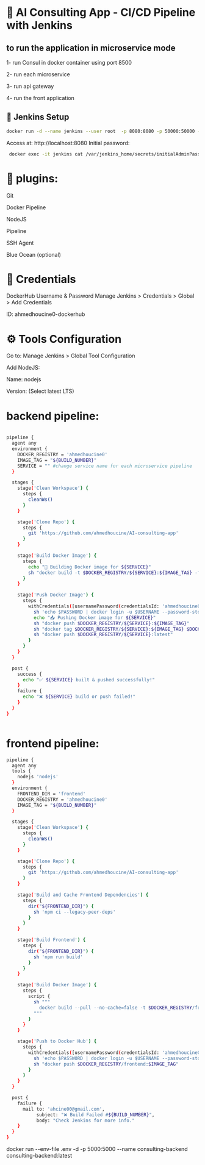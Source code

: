 # 🚀 AI Consulting App - CI/CD Pipeline with Jenkins

##  to run the application in microservice mode 
1- run Consul in docker container using port 8500

2- run each microservice 

3- run api gateway

4- run the front application 

## 🐳 Jenkins Setup
```bash
docker run -d --name jenkins --user root  -p 8080:8080 -p 50000:50000 -v /var/run/docker.sock:/var/run/docker.sock -v jenkins_home:/var/jenkins_home  jenkins/jenkins:lts

  ```

Access at: http://localhost:8080
Initial password:
```bash 
 docker exec -it jenkins cat /var/jenkins_home/secrets/initialAdminPassword
 ```





# 🔧 plugins:
Git

Docker Pipeline

NodeJS

Pipeline

SSH Agent

Blue Ocean (optional)

# 🔐 Credentials
DockerHub Username & Password
Manage Jenkins > Credentials > Global > Add Credentials

ID: ahmedhoucine0-dockerhub

# ⚙️ Tools Configuration
Go to: Manage Jenkins > Global Tool Configuration

Add NodeJS:

Name: nodejs

Version: (Select latest LTS)



# backend pipeline:
```bash 

pipeline {
  agent any
  environment {
    DOCKER_REGISTRY = 'ahmedhoucine0'
    IMAGE_TAG = "${BUILD_NUMBER}"
    SERVICE = "" #change service name for each microservice pipeline
  }

  stages {
    stage('Clean Workspace') {
      steps {
        cleanWs()
      }
    }

    stage('Clone Repo') {
      steps {
        git 'https://github.com/ahmedhoucine/AI-consulting-app'
      }
    }

    stage('Build Docker Image') {
      steps {
        echo "🚀 Building Docker image for ${SERVICE}"
        sh "docker build -t $DOCKER_REGISTRY/${SERVICE}:${IMAGE_TAG} -f ${SERVICE}/Dockerfile ./${SERVICE}"
      }
    }

    stage('Push Docker Image') {
      steps {
        withCredentials([usernamePassword(credentialsId: 'ahmedhoucine0-dockerhub', usernameVariable: 'USERNAME', passwordVariable: 'PASSWORD')]) {
          sh 'echo $PASSWORD | docker login -u $USERNAME --password-stdin'
          echo "📤 Pushing Docker image for ${SERVICE}"
          sh "docker push $DOCKER_REGISTRY/${SERVICE}:${IMAGE_TAG}"
          sh "docker tag $DOCKER_REGISTRY/${SERVICE}:${IMAGE_TAG} $DOCKER_REGISTRY/${SERVICE}:latest"
          sh "docker push $DOCKER_REGISTRY/${SERVICE}:latest"
        }
      }
    }
  }

  post {
    success {
      echo "✅ ${SERVICE} built & pushed successfully!"
    }
    failure {
      echo "❌ ${SERVICE} build or push failed!"
    }
  }
}



```


# frontend pipeline:
```bash 
pipeline {
  agent any
  tools {
    nodejs 'nodejs'
  }
  environment {
    FRONTEND_DIR = 'frontend'
    DOCKER_REGISTRY = 'ahmedhoucine0'
    IMAGE_TAG = "${BUILD_NUMBER}"
  }

  stages {
    stage('Clean Workspace') {
      steps {
        cleanWs()
      }
    }

    stage('Clone Repo') {
      steps {
        git 'https://github.com/ahmedhoucine/AI-consulting-app'
      }
    }

    stage('Build and Cache Frontend Dependencies') {
      steps {
        dir("${FRONTEND_DIR}") {
          sh 'npm ci --legacy-peer-deps'
        }
      }
    }

    stage('Build Frontend') {
      steps {
        dir("${FRONTEND_DIR}") {
          sh 'npm run build'
        }
      }
    }

    stage('Build Docker Image') {
      steps {
        script {
          sh """
            docker build --pull --no-cache=false -t $DOCKER_REGISTRY/frontend:$IMAGE_TAG -f Dockerfile.frontend .
          """
        }
      }
    }

    stage('Push to Docker Hub') {
      steps {
        withCredentials([usernamePassword(credentialsId: 'ahmedhoucine0-dockerhub', usernameVariable: 'USERNAME', passwordVariable: 'PASSWORD')]) {
          sh 'echo $PASSWORD | docker login -u $USERNAME --password-stdin'
          sh "docker push $DOCKER_REGISTRY/frontend:$IMAGE_TAG"
        }
      }
    }
  }

  post {
    failure {
      mail to: 'ahcine00@gmail.com',
           subject: "❌ Build Failed #${BUILD_NUMBER}",
           body: "Check Jenkins for more info."
    }
  }
}
```


 docker run --env-file .env -d -p 5000:5000 --name consulting-backend consulting-backend:latest